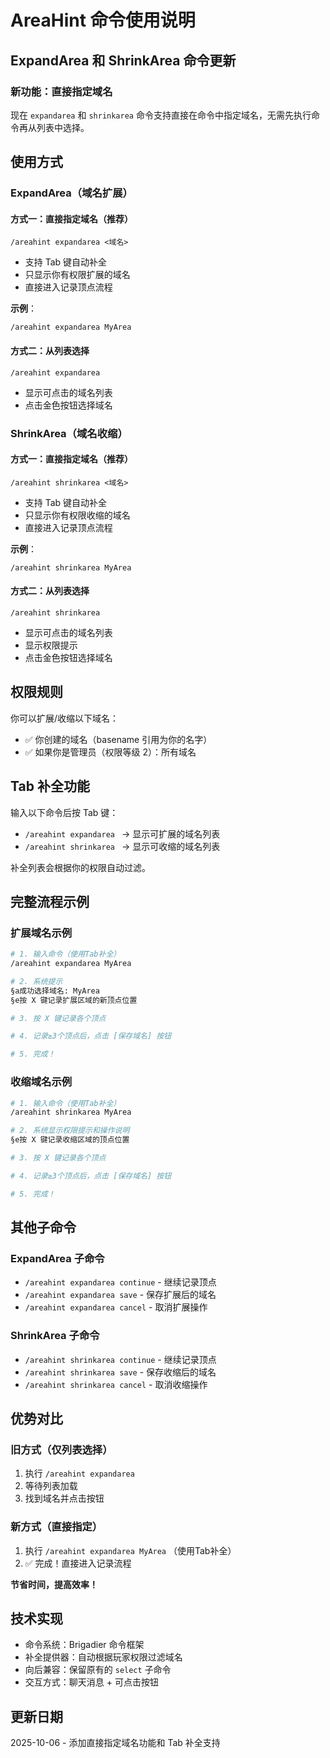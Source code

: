 # AreaHint 命令使用说明

## ExpandArea 和 ShrinkArea 命令更新

### 新功能：直接指定域名

现在 `expandarea` 和 `shrinkarea` 命令支持直接在命令中指定域名，无需先执行命令再从列表中选择。

## 使用方式

### ExpandArea（域名扩展）

#### 方式一：直接指定域名（推荐）
```
/areahint expandarea <域名>
```
- 支持 Tab 键自动补全
- 只显示你有权限扩展的域名
- 直接进入记录顶点流程

**示例**：
```
/areahint expandarea MyArea
```

#### 方式二：从列表选择
```
/areahint expandarea
```
- 显示可点击的域名列表
- 点击金色按钮选择域名

### ShrinkArea（域名收缩）

#### 方式一：直接指定域名（推荐）
```
/areahint shrinkarea <域名>
```
- 支持 Tab 键自动补全
- 只显示你有权限收缩的域名
- 直接进入记录顶点流程

**示例**：
```
/areahint shrinkarea MyArea
```

#### 方式二：从列表选择
```
/areahint shrinkarea
```
- 显示可点击的域名列表
- 显示权限提示
- 点击金色按钮选择域名

## 权限规则

你可以扩展/收缩以下域名：
- ✅ 你创建的域名（basename 引用为你的名字）
- ✅ 如果你是管理员（权限等级 2）：所有域名

## Tab 补全功能

输入以下命令后按 Tab 键：
- `/areahint expandarea ` → 显示可扩展的域名列表
- `/areahint shrinkarea ` → 显示可收缩的域名列表

补全列表会根据你的权限自动过滤。

## 完整流程示例

### 扩展域名示例

```bash
# 1. 输入命令（使用Tab补全）
/areahint expandarea MyArea

# 2. 系统提示
§a成功选择域名: MyArea
§e按 X 键记录扩展区域的新顶点位置

# 3. 按 X 键记录各个顶点

# 4. 记录≥3个顶点后，点击 [保存域名] 按钮

# 5. 完成！
```

### 收缩域名示例

```bash
# 1. 输入命令（使用Tab补全）
/areahint shrinkarea MyArea

# 2. 系统显示权限提示和操作说明
§e按 X 键记录收缩区域的顶点位置

# 3. 按 X 键记录各个顶点

# 4. 记录≥3个顶点后，点击 [保存域名] 按钮

# 5. 完成！
```

## 其他子命令

### ExpandArea 子命令
- `/areahint expandarea continue` - 继续记录顶点
- `/areahint expandarea save` - 保存扩展后的域名
- `/areahint expandarea cancel` - 取消扩展操作

### ShrinkArea 子命令
- `/areahint shrinkarea continue` - 继续记录顶点
- `/areahint shrinkarea save` - 保存收缩后的域名
- `/areahint shrinkarea cancel` - 取消收缩操作

## 优势对比

### 旧方式（仅列表选择）
1. 执行 `/areahint expandarea`
2. 等待列表加载
3. 找到域名并点击按钮

### 新方式（直接指定）
1. 执行 `/areahint expandarea MyArea` （使用Tab补全）
2. ✅ 完成！直接进入记录流程

**节省时间，提高效率！**

## 技术实现

- 命令系统：Brigadier 命令框架
- 补全提供器：自动根据玩家权限过滤域名
- 向后兼容：保留原有的 `select` 子命令
- 交互方式：聊天消息 + 可点击按钮

## 更新日期

2025-10-06 - 添加直接指定域名功能和 Tab 补全支持

